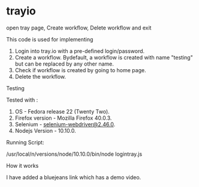 # trayio
open tray page, Create workflow, Delete workflow and exit

This code is used for implementing

1. Login into tray.io with a pre-defined login/password.
2. Create a workflow. Bydefault, a workflow is created with name "testing" but can be replaced by any other name.
3. Check if workflow is created by going to home page.
4. Delete the workflow.


Testing

Tested with :

1. OS - Fedora release 22 (Twenty Two).
2. Firefox version - Mozilla Firefox 40.0.3.
3. Selenium - selenium-webdriver@2.46.0.
4. Nodejs Version - 10.10.0.

Running Script:

/usr/local/n/versions/node/10.10.0/bin/node logintray.js

How it works

I have added a bluejeans link which has a demo video.
